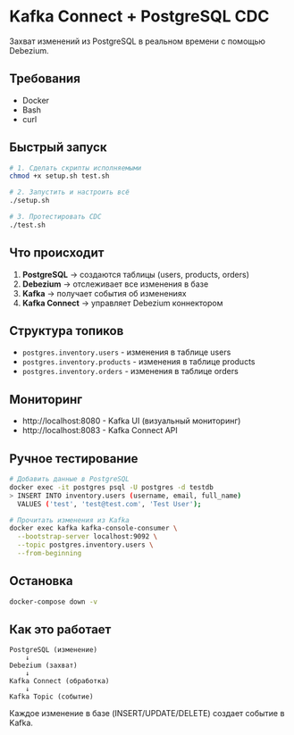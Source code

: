 # Kafka Connect + PostgreSQL CDC

Захват изменений из PostgreSQL в реальном времени с помощью Debezium.

## Требования

- Docker
- Bash
- curl

## Быстрый запуск

```bash
# 1. Сделать скрипты исполняемыми
chmod +x setup.sh test.sh

# 2. Запустить и настроить всё
./setup.sh

# 3. Протестировать CDC
./test.sh
```

## Что происходит

1. **PostgreSQL** → создаются таблицы (users, products, orders)
2. **Debezium** → отслеживает все изменения в базе
3. **Kafka** → получает события об изменениях
4. **Kafka Connect** → управляет Debezium коннектором

## Структура топиков

- `postgres.inventory.users` - изменения в таблице users
- `postgres.inventory.products` - изменения в таблице products  
- `postgres.inventory.orders` - изменения в таблице orders

## Мониторинг

- http://localhost:8080 - Kafka UI (визуальный мониторинг)
- http://localhost:8083 - Kafka Connect API

## Ручное тестирование

```bash
# Добавить данные в PostgreSQL
docker exec -it postgres psql -U postgres -d testdb
> INSERT INTO inventory.users (username, email, full_name) 
  VALUES ('test', 'test@test.com', 'Test User');

# Прочитать изменения из Kafka
docker exec kafka kafka-console-consumer \
  --bootstrap-server localhost:9092 \
  --topic postgres.inventory.users \
  --from-beginning
```

## Остановка

```bash
docker-compose down -v
```

## Как это работает

```
PostgreSQL (изменение) 
    ↓
Debezium (захват)
    ↓
Kafka Connect (обработка)
    ↓  
Kafka Topic (событие)
```

Каждое изменение в базе (INSERT/UPDATE/DELETE) создает событие в Kafka.